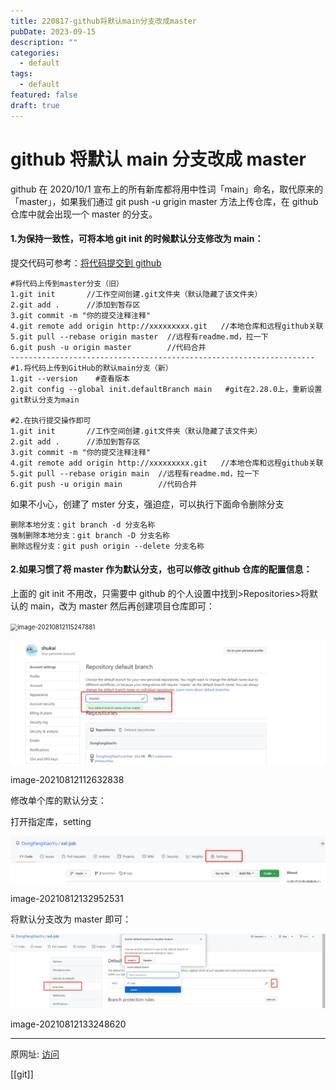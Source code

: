 ```yaml
---
title: 220817-github将默认main分支改成master
pubDate: 2023-09-15
description: ""
categories:
  - default
tags:
  - default
featured: false
draft: true
---
```

# github 将默认 main 分支改成 master

github 在 2020/10/1 宣布上的所有新库都将用中性词「main」命名，取代原来的「master」，如果我们通过 git push -u grigin master 方法上传仓库，在 github 仓库中就会出现一个 master 的分支。

#### 1.为保持一致性，可将本地 git init 的时候默认分支修改为 main：

提交代码可参考：[将代码提交到 github](https://links.jianshu.com/go?to=https%3A%2F%2Fshukai.fun%2FfindArticle%3FarticleId%3D1545709519%26originalAuthor%3D%25E8%2588%2592%25E5%2587%25AF)

```shell
#将代码上传到master分支（旧）
1.git init       //工作空间创建.git文件夹（默认隐藏了该文件夹）
2.git add .      //添加到暂存区
3.git commit -m "你的提交注释注释"
4.git remote add origin http://xxxxxxxxx.git   //本地仓库和远程github关联
5.git pull --rebase origin master  //远程有readme.md，拉一下
6.git push -u origin master        //代码合并
--------------------------------------------------------------------
#1.将代码上传到GitHub的默认main分支（新）
1.git --version    #查看版本
2.git config --global init.defaultBranch main   #git在2.28.0上，重新设置git默认分支为main

#2.在执行提交操作即可
1.git init       //工作空间创建.git文件夹（默认隐藏了该文件夹）
2.git add .      //添加到暂存区
3.git commit -m "你的提交注释注释"
4.git remote add origin http://xxxxxxxxx.git   //本地仓库和远程github关联
5.git pull --rebase origin main  //远程有readme.md，拉一下
6.git push -u origin main        //代码合并
```

如果不小心，创建了 mster 分支，强迫症，可以执行下面命令删除分支

```shell
删除本地分支：git branch -d 分支名称
强制删除本地分支：git branch -D 分支名称
删除远程分支：git push origin --delete 分支名称
```

#### 2.如果习惯了将 master 作为默认分支，也可以修改 github 仓库的配置信息：

上面的 git init 不用改，只需要中 github 的个人设置中找到>Repositories>将默认的 main，改为 master 然后再创建项目仓库即可：

<img src="https://shukai.oss-cn-hangzhou.aliyuncs.com/Typora/image-20210812115247881.png" alt="image-20210812115247881" style="zoom:70%;" />

![](../assets/1660714257-16d795239a312e7ba18abd6b1fcfc7af.png)

image-20210812112632838

修改单个库的默认分支：

打开指定库，setting

![](../assets/1660714257-5f98d4ab2beffd6f44b99f7808d63f4a.png)

image-20210812132952531

将默认分支改为 master 即可：

![](../assets/1660714257-976bb1e035350a601d30be8f25eb65ff.png)

image-20210812133248620

---

原网址: [访问](https://www.jianshu.com/p/e8342a72c101)

[[git]]
